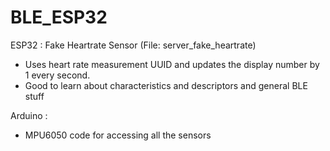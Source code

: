 # BLE_ESP32

ESP32 : Fake Heartrate Sensor (File: server_fake_heartrate)
  - Uses heart rate measurement UUID and updates the display number by 1 every second. 
  - Good to learn about characteristics and descriptors and general BLE stuff
  
Arduino : 
  - MPU6050 code for accessing all the sensors
